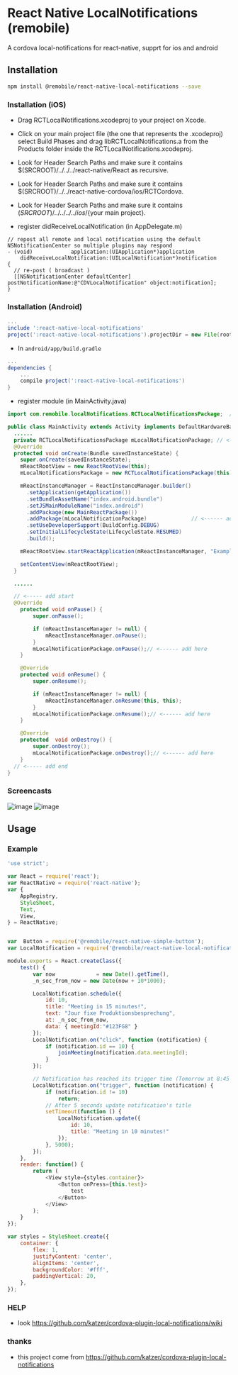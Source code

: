 # React Native LocalNotifications (remobile)
A cordova local-notifications for react-native, supprt for ios and android

## Installation
```sh
npm install @remobile/react-native-local-notifications --save
```
### Installation (iOS)
* Drag RCTLocalNotifications.xcodeproj to your project on Xcode.
* Click on your main project file (the one that represents the .xcodeproj) select Build Phases and drag libRCTLocalNotifications.a from the Products folder inside the RCTLocalNotifications.xcodeproj.
* Look for Header Search Paths and make sure it contains $(SRCROOT)/../../../react-native/React as recursive.
* Look for Header Search Paths and make sure it contains $(SRCROOT)/../../react-native-cordova/ios/RCTCordova.
* Look for Header Search Paths and make sure it contains $(SRCROOT)/../../../../ios/${your main project}.

* register didReceiveLocalNotification (in AppDelegate.m)

```obj-c
// repost all remote and local notification using the default NSNotificationCenter so multiple plugins may respond
- (void)            application:(UIApplication*)application
    didReceiveLocalNotification:(UILocalNotification*)notification
{
  // re-post ( broadcast )
  [[NSNotificationCenter defaultCenter] postNotificationName:@"CDVLocalNotification" object:notification];
}
```

### Installation (Android)
```gradle
...
include ':react-native-local-notifications'
project(':react-native-local-notifications').projectDir = new File(rootProject.projectDir, '../node_modules/@remobile/react-native-local-notifications/android')
```

* In `android/app/build.gradle`

```gradle
...
dependencies {
    ...
    compile project(':react-native-local-notifications')
}
```

* register module (in MainActivity.java)

```java
import com.remobile.localNotifications.RCTLocalNotificationsPackage;  // <--- import

public class MainActivity extends Activity implements DefaultHardwareBackBtnHandler {
  ......
  private RCTLocalNotificationsPackage mLocalNotificationPackage; // <--- declare package
  @Override
  protected void onCreate(Bundle savedInstanceState) {
    super.onCreate(savedInstanceState);
    mReactRootView = new ReactRootView(this);
    mLocalNotificationsPackage = new RCTLocalNotificationsPackage(this);// <--- alloc package

    mReactInstanceManager = ReactInstanceManager.builder()
      .setApplication(getApplication())
      .setBundleAssetName("index.android.bundle")
      .setJSMainModuleName("index.android")
      .addPackage(new MainReactPackage())
      .addPackage(mLocalNotificationPackage)              // <------ add here
      .setUseDeveloperSupport(BuildConfig.DEBUG)
      .setInitialLifecycleState(LifecycleState.RESUMED)
      .build();

    mReactRootView.startReactApplication(mReactInstanceManager, "ExampleRN", null);

    setContentView(mReactRootView);
  }

  ......

  // <----- add start
  @Override
    protected void onPause() {
        super.onPause();

        if (mReactInstanceManager != null) {
            mReactInstanceManager.onPause();
        }
        mLocalNotificationPackage.onPause();// <------ add here
    }

    @Override
    protected void onResume() {
        super.onResume();

        if (mReactInstanceManager != null) {
            mReactInstanceManager.onResume(this, this);
        }
        mLocalNotificationPackage.onResume();// <------ add here
    }

    @Override
    protected  void onDestroy() {
        super.onDestroy();
        mLocalNotificationPackage.onDestroy();// <------ add here
    }
  // <----- add end
}
```

### Screencasts
![image](https://github.com/remobile/react-native-local-notifications/blob/master/screencasts/1.png)
![image](https://github.com/remobile/react-native-local-notifications/blob/master/screencasts/2.png)

## Usage

### Example
```js
'use strict';

var React = require('react');
var ReactNative = require('react-native');
var {
    AppRegistry,
    StyleSheet,
    Text,
    View,
} = ReactNative;


var  Button = require('@remobile/react-native-simple-button');
var LocalNotification = require('@remobile/react-native-local-notifications');

module.exports = React.createClass({
    test() {
        var now             = new Date().getTime(),
        _n_sec_from_now = new Date(now + 10*1000);

        LocalNotification.schedule({
            id: 10,
            title: "Meeting in 15 minutes!",
            text: "Jour fixe Produktionsbesprechung",
            at: _n_sec_from_now,
            data: { meetingId:"#123FG8" }
        });
        LocalNotification.on("click", function (notification) {
            if (notification.id == 10) {
                joinMeeting(notification.data.meetingId);
            }
        });

        // Notification has reached its trigger time (Tomorrow at 8:45 AM)
        LocalNotification.on("trigger", function (notification) {
            if (notification.id != 10)
                return;
            // After 5 seconds update notification's title
            setTimeout(function () {
                LocalNotification.update({
                    id: 10,
                    title: "Meeting in 10 minutes!"
                });
            }, 5000);
        });
    },
    render: function() {
        return (
            <View style={styles.container}>
                <Button onPress={this.test}>
                    test
                </Button>
            </View>
        );
    }
});

var styles = StyleSheet.create({
    container: {
        flex: 1,
        justifyContent: 'center',
        alignItems: 'center',
        backgroundColor: '#fff',
        paddingVertical: 20,
    },
});
```

### HELP
* look https://github.com/katzer/cordova-plugin-local-notifications/wiki


### thanks
* this project come from https://github.com/katzer/cordova-plugin-local-notifications
